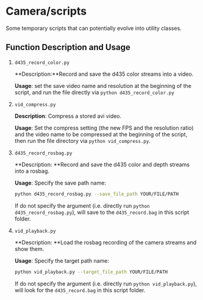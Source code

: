 # Camera/scripts

Some temporary scripts that can potentially evolve into utility classes.



## Function Description and Usage

1. ```d435_record_color.py```

   **Description:**Record and save the d435 color streams into a video. 

   **Usage**:  set the save video name and resolution at the beginning of the script, and run the file directly via ```python d435_record_color.py```

2. ```vid_compress.py```

   **Description**: Compress a stored avi video. 

   **Usage**: Set the compress setting (the new FPS and the resolution ratio) and the video name to be compressed at the beginning of the script, then run the file directory via ```python vid_compress.py```.
   
3. ```d435_record_rosbag.py```

   **Description: **Record and save the d435 color and depth streams into a rosbag. 

   **Usage**:  Specify the save path name:

   ```bash
   python d435_record_rosbag.py --save_file_path YOUR/FILE/PATH
   ```

   If do not specify the argument (i.e. directly run ```python d435_record_rosbag.py```), will save to the ```d435_record.bag``` in this script folder.

4. ```vid_playback.py```

   **Description: **Load the rosbag recording of the camera streams and show them.

   **Usage**:  Specify the target path name:

   ```bash 
   python vid_playback.py --target_file_path YOUR/FILE/PATH
   ```

   If do not specify the argument (i.e. directly run ```python vid_playback.py```), will look for the ```d435_record.bag``` in this script folder.





